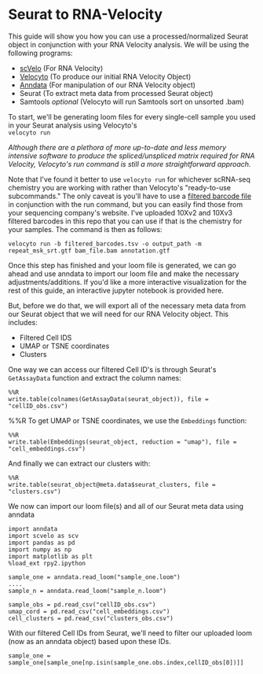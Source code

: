 # Seurat to RNA-Velocity

This guide will show you how you can use a processed/normalized Seurat object in conjunction with your RNA Velocity analysis. 
We will be using the following programs: <br>

- [scVelo](https://github.com/theislab/scvelo) (For RNA Velocity)
- [Velocyto](http://velocyto.org/) (To produce our initial RNA Velocity Object)
- [Anndata](https://icb-anndata.readthedocs-hosted.com/en/stable/) (For manipulation of our RNA Velocity object)
- Seurat (To extract meta data from processed Seurat object)
- Samtools *optional* (Velocyto will run Samtools sort on unsorted .bam)

To start, we'll be generating loom files for every single-cell sample you used in your Seurat analysis using Velocyto's <br>```velocyto run```

*Although there are a plethora of more up-to-date and less memory intensive software to produce the spliced/unspliced matrix required
for RNA Velocity, Velocyto's run command is still a more straightforward approach.*

Note that I've found it better to use ```velocyto run``` for whichever scRNA-seq chemistry you are working with rather than Velocyto's "ready-to-use subcommands." 
The only caveat is you'll have to use a [filtered barcode file](https://kb.10xgenomics.com/hc/en-us/articles/115004506263-What-is-a-barcode-whitelist-) in conjunction with the run command, but you can easily find those from
your sequencing company's website. I've uploaded 10Xv2 and 10Xv3 filtered barcodes in this repo that you can use if that is the
chemistry for your samples. The command is then as follows:

```
velocyto run -b filtered_barcodes.tsv -o output_path -m repeat_msk_srt.gtf bam_file.bam annotation.gtf
```
Once this step has finished and your loom file is generated, we can go ahead and use anndata to import our loom file and make the necessary adjustments/additions. If you'd like a more interactive visualization for the rest of this guide,
an interactive jupyter notebook is provided here.

But, before we do that, we will export all of the necessary meta data from our Seurat object that we will need for our RNA Velocity object. This includes:

- Filtered Cell IDS
- UMAP or TSNE coordinates
- Clusters

One way we can access our filtered Cell ID's is through Seurat's ```GetAssayData``` function and extract the column names:

```
%%R
write.table(colnames(GetAssayData(seurat_object)), file = "cellID_obs.csv")
```
%%R
To get UMAP or TSNE coordinates, we use the ```Embeddings``` function:
```
%%R
write.table(Embeddings(seurat_object, reduction = "umap"), file = "cell_embeddings.csv")
```
And finally we can extract our clusters with: 

```
%%R
write.table(seurat_object@meta.data$seurat_clusters, file = "clusters.csv")
```

We now can import our loom file(s) and all of our Seurat meta data using anndata

```
import anndata
import scvelo as scv
import pandas as pd
import numpy as np
import matplotlib as plt
%load_ext rpy2.ipython

sample_one = anndata.read_loom("sample_one.loom")
....
sample_n = anndata.read_loom("sample_n.loom")

sample_obs = pd.read_csv("cellID_obs.csv")
umap_cord = pd.read_csv("cell_embeddings.csv")
cell_clusters = pd.read_csv("clusters_obs.csv")
```

With our filtered Cell IDs from Seurat, we'll need to filter our uploaded loom (now as an anndata object) based upon these IDs.  

```
sample_one = sample_one[sample_one[np.isin(sample_one.obs.index,cellID_obs[0])]]
```


